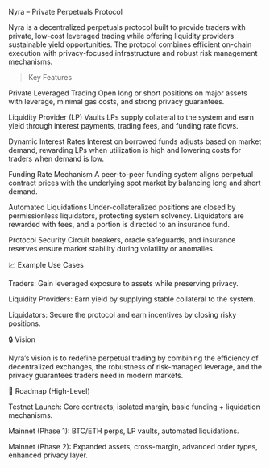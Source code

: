 Nyra – Private Perpetuals Protocol

Nyra is a decentralized perpetuals protocol built to provide traders with private, low-cost leveraged trading while offering liquidity providers sustainable yield opportunities. The protocol combines efficient on-chain execution with privacy-focused infrastructure and robust risk management mechanisms.

> Key Features

Private Leveraged Trading
Open long or short positions on major assets with leverage, minimal gas costs, and strong privacy guarantees.

Liquidity Provider (LP) Vaults
LPs supply collateral to the system and earn yield through interest payments, trading fees, and funding rate flows.

Dynamic Interest Rates
Interest on borrowed funds adjusts based on market demand, rewarding LPs when utilization is high and lowering costs for traders when demand is low.

Funding Rate Mechanism
A peer-to-peer funding system aligns perpetual contract prices with the underlying spot market by balancing long and short demand.

Automated Liquidations
Under-collateralized positions are closed by permissionless liquidators, protecting system solvency. Liquidators are rewarded with fees, and a portion is directed to an insurance fund.

Protocol Security
Circuit breakers, oracle safeguards, and insurance reserves ensure market stability during volatility or anomalies.

📈 Example Use Cases

Traders: Gain leveraged exposure to assets while preserving privacy.

Liquidity Providers: Earn yield by supplying stable collateral to the system.

Liquidators: Secure the protocol and earn incentives by closing risky positions.

🔒 Vision

Nyra’s vision is to redefine perpetual trading by combining the efficiency of decentralized exchanges, the robustness of risk-managed leverage, and the privacy guarantees traders need in modern markets.

🚀 Roadmap (High-Level)

Testnet Launch: Core contracts, isolated margin, basic funding + liquidation mechanisms.

Mainnet (Phase 1): BTC/ETH perps, LP vaults, automated liquidations.

Mainnet (Phase 2): Expanded assets, cross-margin, advanced order types, enhanced privacy layer.
